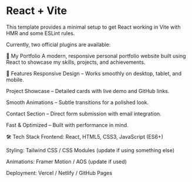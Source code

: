 # React + Vite

This template provides a minimal setup to get React working in Vite with HMR and some ESLint rules.

Currently, two official plugins are available:

🌟 My Portfolio
A modern, responsive personal portfolio website built using React to showcase my skills, projects, and achievements.

🚀 Features
Responsive Design – Works smoothly on desktop, tablet, and mobile.

Project Showcase – Detailed cards with live demo and GitHub links.

Smooth Animations – Subtle transitions for a polished look.

Contact Section – Direct form submission with email integration.

Fast & Optimized – Built with performance in mind.

🛠️ Tech Stack
Frontend: React, HTML5, CSS3, JavaScript (ES6+)

Styling: Tailwind CSS / CSS Modules (update if using something else)

Animations: Framer Motion / AOS (update if used)

Deployment: Vercel / Netlify / GitHub Pages 
 
 
